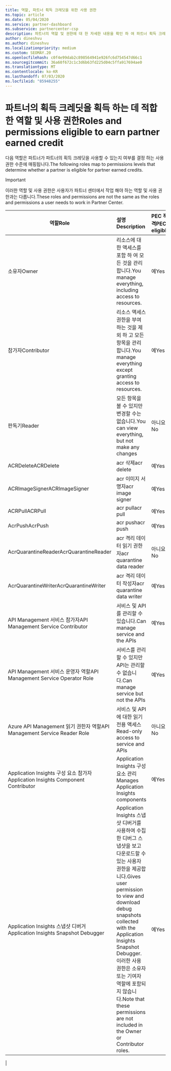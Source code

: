 ```yaml
---
title: 역할, 파트너 획득 크레딧을 위한 사용 권한
ms.topic: article
ms.date: 05/04/2020
ms.service: partner-dashboard
ms.subservice: partnercenter-csp
description: 파트너의 역할 및 권한에 대 한 자세한 내용을 확인 하 여 파트너 획득 크레딧을 받을 수 있습니다. 이러한 작업은 파트너 센터에서 작업 하는 역할과 다릅니다.
author: dineshvu
ms.author: dineshvu
ms.localizationpriority: medium
ms.custom: SEOMAY.20
ms.openlocfilehash: c0f4e99dab2c898564941e926fc6d754547d66c1
ms.sourcegitcommit: 36a60f672c1c3d6b63fd225d04c5ffa917694ae0
ms.translationtype: MT
ms.contentlocale: ko-KR
ms.lasthandoff: 07/03/2020
ms.locfileid: "85948255"
---
```

# <a name="roles-and-permissions-eligible-to-earn-partner-earned-credit"></a><span data-ttu-id="5589a-104">파트너의 획득 크레딧을 획득 하는 데 적합 한 역할 및 사용 권한</span><span class="sxs-lookup"><span data-stu-id="5589a-104">Roles and permissions eligible to earn partner earned credit</span></span>

<span data-ttu-id="5589a-105">다음 역할은 파트너가 파트너의 획득 크레딧을 사용할 수 있는지 여부를 결정 하는 사용 권한 수준에 매핑됩니다.</span><span class="sxs-lookup"><span data-stu-id="5589a-105">The following roles map to permissions levels that determine whether a partner is eligible for partner earned credits.</span></span>

>[!Important]
><span data-ttu-id="5589a-106">이러한 역할 및 사용 권한은 사용자가 파트너 센터에서 작업 해야 하는 역할 및 사용 권한과는 다릅니다.</span><span class="sxs-lookup"><span data-stu-id="5589a-106">These roles and permissions are not the same as the roles and permissions a user needs to work in Partner Center.</span></span>

|<span data-ttu-id="5589a-107">**역할**</span><span class="sxs-lookup"><span data-stu-id="5589a-107">**Role**</span></span>   |<span data-ttu-id="5589a-108">**설명**</span><span class="sxs-lookup"><span data-stu-id="5589a-108">**Description**</span></span>   |<span data-ttu-id="5589a-109">**PEC 적격**</span><span class="sxs-lookup"><span data-stu-id="5589a-109">**PEC eligible**</span></span>   |
|-----------------|:------------------|:--------------|
|<span data-ttu-id="5589a-110">소유자</span><span class="sxs-lookup"><span data-stu-id="5589a-110">Owner</span></span>  |<span data-ttu-id="5589a-111">리소스에 대 한 액세스를 포함 하 여 모든 것을 관리 합니다.</span><span class="sxs-lookup"><span data-stu-id="5589a-111">You manage everything, including access to resources.</span></span>|<span data-ttu-id="5589a-112">예</span><span class="sxs-lookup"><span data-stu-id="5589a-112">Yes</span></span>|
|<span data-ttu-id="5589a-113">참가자</span><span class="sxs-lookup"><span data-stu-id="5589a-113">Contributor</span></span> |<span data-ttu-id="5589a-114">리소스 액세스 권한을 부여 하는 것을 제외 하 고 모든 항목을 관리 합니다.</span><span class="sxs-lookup"><span data-stu-id="5589a-114">You manage everything except granting access to resources.</span></span>|<span data-ttu-id="5589a-115">예</span><span class="sxs-lookup"><span data-stu-id="5589a-115">Yes</span></span>|
|<span data-ttu-id="5589a-116">판독기</span><span class="sxs-lookup"><span data-stu-id="5589a-116">Reader</span></span>|<span data-ttu-id="5589a-117">모든 항목을 볼 수 있지만 변경할 수는 없습니다.</span><span class="sxs-lookup"><span data-stu-id="5589a-117">You can view everything, but not make any changes</span></span>|<span data-ttu-id="5589a-118">아니요</span><span class="sxs-lookup"><span data-stu-id="5589a-118">No</span></span>|
|<span data-ttu-id="5589a-119">ACRDelete</span><span class="sxs-lookup"><span data-stu-id="5589a-119">ACRDelete</span></span>|<span data-ttu-id="5589a-120">acr 삭제</span><span class="sxs-lookup"><span data-stu-id="5589a-120">acr delete</span></span>|<span data-ttu-id="5589a-121">예</span><span class="sxs-lookup"><span data-stu-id="5589a-121">Yes</span></span>|
|<span data-ttu-id="5589a-122">ACRImageSigner</span><span class="sxs-lookup"><span data-stu-id="5589a-122">ACRImageSigner</span></span>|<span data-ttu-id="5589a-123">acr 이미지 서명자</span><span class="sxs-lookup"><span data-stu-id="5589a-123">acr image signer</span></span>|<span data-ttu-id="5589a-124">예</span><span class="sxs-lookup"><span data-stu-id="5589a-124">Yes</span></span>|
|<span data-ttu-id="5589a-125">ACRPull</span><span class="sxs-lookup"><span data-stu-id="5589a-125">ACRPull</span></span>|<span data-ttu-id="5589a-126">acr pull</span><span class="sxs-lookup"><span data-stu-id="5589a-126">acr pull</span></span>|<span data-ttu-id="5589a-127">예</span><span class="sxs-lookup"><span data-stu-id="5589a-127">Yes</span></span>|
|<span data-ttu-id="5589a-128">AcrPush</span><span class="sxs-lookup"><span data-stu-id="5589a-128">AcrPush</span></span>|<span data-ttu-id="5589a-129">acr push</span><span class="sxs-lookup"><span data-stu-id="5589a-129">acr push</span></span>|<span data-ttu-id="5589a-130">예</span><span class="sxs-lookup"><span data-stu-id="5589a-130">Yes</span></span>|
|<span data-ttu-id="5589a-131">AcrQuarantineReader</span><span class="sxs-lookup"><span data-stu-id="5589a-131">AcrQuarantineReader</span></span>|<span data-ttu-id="5589a-132">acr 격리 데이터 읽기 권한자</span><span class="sxs-lookup"><span data-stu-id="5589a-132">acr quarantine data reader</span></span>|<span data-ttu-id="5589a-133">아니요</span><span class="sxs-lookup"><span data-stu-id="5589a-133">No</span></span>|
|<span data-ttu-id="5589a-134">AcrQuarantineWriter</span><span class="sxs-lookup"><span data-stu-id="5589a-134">AcrQuarantineWriter</span></span>| <span data-ttu-id="5589a-135">acr 격리 데이터 작성자</span><span class="sxs-lookup"><span data-stu-id="5589a-135">acr quarantine data writer</span></span>|<span data-ttu-id="5589a-136">예</span><span class="sxs-lookup"><span data-stu-id="5589a-136">Yes</span></span>|
|<span data-ttu-id="5589a-137">API Management 서비스 참가자</span><span class="sxs-lookup"><span data-stu-id="5589a-137">API Management Service Contributor</span></span>|<span data-ttu-id="5589a-138">서비스 및 API를 관리할 수 있습니다.</span><span class="sxs-lookup"><span data-stu-id="5589a-138">Can manage service and the APIs</span></span>|<span data-ttu-id="5589a-139">예</span><span class="sxs-lookup"><span data-stu-id="5589a-139">Yes</span></span>|
|<span data-ttu-id="5589a-140">API Management 서비스 운영자 역할</span><span class="sxs-lookup"><span data-stu-id="5589a-140">API Management Service Operator Role</span></span>|<span data-ttu-id="5589a-141">서비스를 관리할 수 있지만 API는 관리할 수 없습니다.</span><span class="sxs-lookup"><span data-stu-id="5589a-141">Can manage service but not the APIs</span></span>|<span data-ttu-id="5589a-142">예</span><span class="sxs-lookup"><span data-stu-id="5589a-142">Yes</span></span>|
|<span data-ttu-id="5589a-143">Azure API Management 읽기 권한자 역할</span><span class="sxs-lookup"><span data-stu-id="5589a-143">API Management Service Reader Role</span></span>|<span data-ttu-id="5589a-144">서비스 및 API에 대한 읽기 전용 액세스</span><span class="sxs-lookup"><span data-stu-id="5589a-144">Read-only access to service and APIs</span></span>|<span data-ttu-id="5589a-145">아니요</span><span class="sxs-lookup"><span data-stu-id="5589a-145">No</span></span>|
|<span data-ttu-id="5589a-146">Application Insights 구성 요소 참가자</span><span class="sxs-lookup"><span data-stu-id="5589a-146">Application Insights Component Contributor</span></span>|<span data-ttu-id="5589a-147">Application Insights 구성 요소 관리</span><span class="sxs-lookup"><span data-stu-id="5589a-147">Manages Application Insights components</span></span>|<span data-ttu-id="5589a-148">예</span><span class="sxs-lookup"><span data-stu-id="5589a-148">Yes</span></span>|
|<span data-ttu-id="5589a-149">Application Insights 스냅샷 디버거</span><span class="sxs-lookup"><span data-stu-id="5589a-149">Application Insights Snapshot Debugger</span></span>|<span data-ttu-id="5589a-150">Application Insights 스냅샷 디버거를 사용하여 수집한 디버그 스냅샷을 보고 다운로드할 수 있는 사용자 권한을 제공합니다.</span><span class="sxs-lookup"><span data-stu-id="5589a-150">Gives user permission to view and download debug snapshots collected with the Application Insights Snapshot Debugger.</span></span> <span data-ttu-id="5589a-151">이러한 사용 권한은 소유자 또는 기여자 역할에 포함되지 않습니다.</span><span class="sxs-lookup"><span data-stu-id="5589a-151">Note that these permissions are not included in the Owner or Contributor roles.</span></span>|<span data-ttu-id="5589a-152">예</span><span class="sxs-lookup"><span data-stu-id="5589a-152">Yes</span></span>|
|